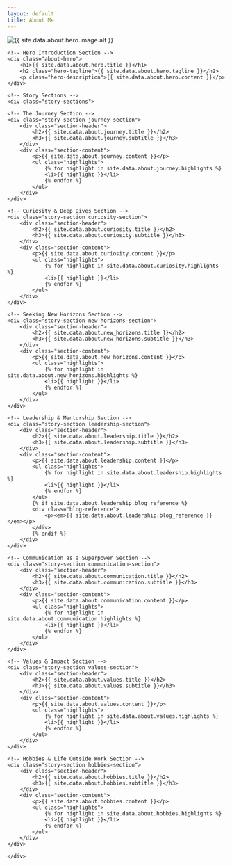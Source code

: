 ```yaml
---
layout: default
title: About Me
---
```


<!-- Fixed Image on Right -->
<div class="about-fixed-image">
    <div class="image-container">
        <img src="{{ site.data.about.hero.image.src }}" alt="{{ site.data.about.hero.image.alt }}">
    </div>
</div>

<!-- Scrollable Content Area -->
<div class="about-scrollable-content">
    
    <!-- Hero Introduction Section -->
    <div class="about-hero">
        <h1>{{ site.data.about.hero.title }}</h1>
        <h2 class="hero-tagline">{{ site.data.about.hero.tagline }}</h2>
        <p class="hero-description">{{ site.data.about.hero.content }}</p>
    </div>

    <!-- Story Sections -->
    <div class="story-sections">
    
    <!-- The Journey Section -->
    <div class="story-section journey-section">
        <div class="section-header">
            <h2>{{ site.data.about.journey.title }}</h2>
            <h3>{{ site.data.about.journey.subtitle }}</h3>
        </div>
        <div class="section-content">
            <p>{{ site.data.about.journey.content }}</p>
            <ul class="highlights">
                {% for highlight in site.data.about.journey.highlights %}
                <li>{{ highlight }}</li>
                {% endfor %}
            </ul>
        </div>
    </div>

    <!-- Curiosity & Deep Dives Section -->
    <div class="story-section curiosity-section">
        <div class="section-header">
            <h2>{{ site.data.about.curiosity.title }}</h2>
            <h3>{{ site.data.about.curiosity.subtitle }}</h3>
        </div>
        <div class="section-content">
            <p>{{ site.data.about.curiosity.content }}</p>
            <ul class="highlights">
                {% for highlight in site.data.about.curiosity.highlights %}
                <li>{{ highlight }}</li>
                {% endfor %}
            </ul>
        </div>
    </div>

    <!-- Seeking New Horizons Section -->
    <div class="story-section new-horizons-section">
        <div class="section-header">
            <h2>{{ site.data.about.new_horizons.title }}</h2>
            <h3>{{ site.data.about.new_horizons.subtitle }}</h3>
        </div>
        <div class="section-content">
            <p>{{ site.data.about.new_horizons.content }}</p>
            <ul class="highlights">
                {% for highlight in site.data.about.new_horizons.highlights %}
                <li>{{ highlight }}</li>
                {% endfor %}
            </ul>
        </div>
    </div>

    <!-- Leadership & Mentorship Section -->
    <div class="story-section leadership-section">
        <div class="section-header">
            <h2>{{ site.data.about.leadership.title }}</h2>
            <h3>{{ site.data.about.leadership.subtitle }}</h3>
        </div>
        <div class="section-content">
            <p>{{ site.data.about.leadership.content }}</p>
            <ul class="highlights">
                {% for highlight in site.data.about.leadership.highlights %}
                <li>{{ highlight }}</li>
                {% endfor %}
            </ul>
            {% if site.data.about.leadership.blog_reference %}
            <div class="blog-reference">
                <p><em>{{ site.data.about.leadership.blog_reference }}</em></p>
            </div>
            {% endif %}
        </div>
    </div>

    <!-- Communication as a Superpower Section -->
    <div class="story-section communication-section">
        <div class="section-header">
            <h2>{{ site.data.about.communication.title }}</h2>
            <h3>{{ site.data.about.communication.subtitle }}</h3>
        </div>
        <div class="section-content">
            <p>{{ site.data.about.communication.content }}</p>
            <ul class="highlights">
                {% for highlight in site.data.about.communication.highlights %}
                <li>{{ highlight }}</li>
                {% endfor %}
            </ul>
        </div>
    </div>

    <!-- Values & Impact Section -->
    <div class="story-section values-section">
        <div class="section-header">
            <h2>{{ site.data.about.values.title }}</h2>
            <h3>{{ site.data.about.values.subtitle }}</h3>
        </div>
        <div class="section-content">
            <p>{{ site.data.about.values.content }}</p>
            <ul class="highlights">
                {% for highlight in site.data.about.values.highlights %}
                <li>{{ highlight }}</li>
                {% endfor %}
            </ul>
        </div>
    </div>

    <!-- Hobbies & Life Outside Work Section -->
    <div class="story-section hobbies-section">
        <div class="section-header">
            <h2>{{ site.data.about.hobbies.title }}</h2>
            <h3>{{ site.data.about.hobbies.subtitle }}</h3>
        </div>
        <div class="section-content">
            <p>{{ site.data.about.hobbies.content }}</p>
            <ul class="highlights">
                {% for highlight in site.data.about.hobbies.highlights %}
                <li>{{ highlight }}</li>
                {% endfor %}
            </ul>
        </div>
    </div>

    </div>
    
</div>